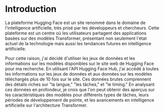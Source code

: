 # Introduction 
La plateforme Hugging Face est un site renommé dans le domaine de l'intelligence artificielle, très prisé par les développeurs et chercheurs. Cette plateforme est un centre où les utilisateurs partagent des applications basées sur des modèles Transformer, présentant non seulement l'état actuel de la technologie mais aussi les tendances futures en intelligence artificielle.

Pour cette raison, j'ai décidé d'utiliser les jeux de données et les informations sur les modèles disponibles sur le site web de Hugging Face pour ma recherche. En utilisant l'API Hugging Face Hub, j'ai accédé à toutes les informations sur les jeux de données et aux données sur les modèles téléchargés plus de 10 fois sur le site. Ces données brutes comprennent des détails riches sur "la langue," "les tâches," et "le timing." En analysant ces données en profondeur, je crois que l'on peut obtenir des aperçus sur les caractéristiques des modèles pour différents types de tâches, leurs périodes de développement de pointe, et les avancements en intelligence artificielle sur l'architecture Transformer.

# 